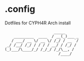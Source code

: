 # .config
Dotfiles for CYPH4R Arch install

```
                      _____      
    _________  ____  / __(_)___ _
   / ___/ __ \/ __ \/ /_/ / __ `/
 _/ /__/ /_/ / / / / __/ / /_/ /
(_)___/\____/_/ /_/_/ /_/\__, /  
                        /____/   
```
